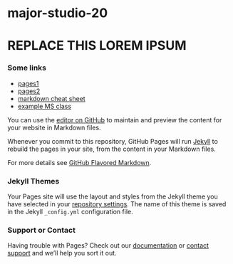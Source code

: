 # major-studio-20


**REPLACE THIS LOREM IPSUM**
================================

### Some links

- [pages1](https://guides.github.com/features/pages/)
- [pages2](https://docs.github.com/en/github/working-with-github-pages/creating-a-github-pages-site)
- [markdown cheat sheet](https://github.com/adam-p/markdown-here/wiki/Markdown-Cheatsheet)
- [example MS class](https://elasticspaces.github.io/)

You can use the [editor on GitHub](https://github.com/madhat5/madhat5.github.io/edit/master/README.md) to maintain and preview the content for your website in Markdown files.

Whenever you commit to this repository, GitHub Pages will run [Jekyll](https://jekyllrb.com/) to rebuild the pages in your site, from the content in your Markdown files.

For more details see [GitHub Flavored Markdown](https://guides.github.com/features/mastering-markdown/).

### Jekyll Themes

Your Pages site will use the layout and styles from the Jekyll theme you have selected in your [repository settings](https://github.com/madhat5/madhat5.github.io/settings). The name of this theme is saved in the Jekyll `_config.yml` configuration file.

### Support or Contact

Having trouble with Pages? Check out our [documentation](https://docs.github.com/categories/github-pages-basics/) or [contact support](https://github.com/contact) and we’ll help you sort it out.
